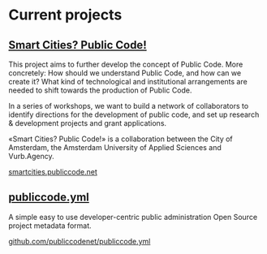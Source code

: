 # Current projects

## [Smart Cities? Public Code!](https://smartcities.publiccode.net/)

This project aims to further develop the concept of Public Code. More concretely: How should we understand Public Code, and how can we create it? What kind of technological and institutional arrangements are needed to shift towards the production of Public Code.

In a series of workshops, we want to build a network of collaborators to identify directions for the development of public code, and set up research & development projects and grant applications.

«Smart Cities? Public Code!» is a collaboration between the City of Amsterdam, the Amsterdam University of Applied Sciences and Vurb.Agency.

[smartcities.publiccode.net](https://smartcities.publiccode.net/)

## [publiccode.yml](https://github.com/publiccodenet/publiccode.yml)

A simple easy to use developer-centric public administration Open Source project metadata format.

[github.com/publiccodenet/publiccode.yml](https://github.com/publiccodenet/publiccode.yml)

